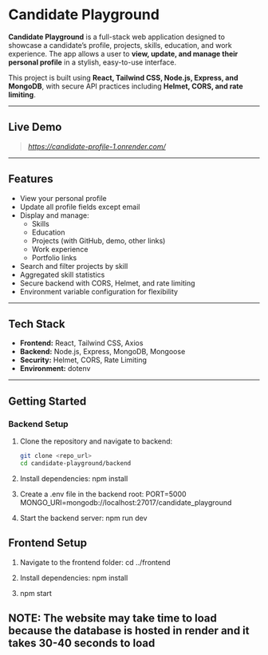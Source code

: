 # Candidate Playground

**Candidate Playground** is a full-stack web application designed to showcase a candidate’s profile, projects, skills, education, and work experience. The app allows a user to **view, update, and manage their personal profile** in a stylish, easy-to-use interface.  

This project is built using **React, Tailwind CSS, Node.js, Express, and MongoDB**, with secure API practices including **Helmet, CORS, and rate limiting**.

---

## **Live Demo**

> *https://candidate-profile-1.onrender.com/*

---

## **Features**

- View your personal profile
- Update all profile fields except email
- Display and manage:
  - Skills  
  - Education  
  - Projects (with GitHub, demo, other links)  
  - Work experience  
  - Portfolio links
- Search and filter projects by skill
- Aggregated skill statistics
- Secure backend with CORS, Helmet, and rate limiting
- Environment variable configuration for flexibility

---

## **Tech Stack**

- **Frontend:** React, Tailwind CSS, Axios  
- **Backend:** Node.js, Express, MongoDB, Mongoose  
- **Security:** Helmet, CORS, Rate Limiting  
- **Environment:** dotenv

---

## **Getting Started**

### **Backend Setup**

1. Clone the repository and navigate to backend:
   ```bash
   git clone <repo_url>
   cd candidate-playground/backend

2. Install dependencies:
   npm install

3. Create a .env file in the backend root:
  PORT=5000
  MONGO_URI=mongodb://localhost:27017/candidate_playground  

4. Start the backend server:
   npm run dev


## Frontend Setup

1. Navigate to the frontend folder:
   cd ../frontend

2. Install dependencies:
   npm install

3. npm start   


## NOTE: The website may take time to load because the database is hosted in render and it takes 30-40 seconds to load 

